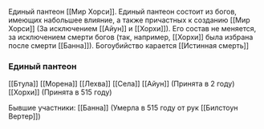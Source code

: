 Единый пантеон [[Мир Хорси]]. Единый пантеон состоит из богов, имеющих набольшее влияние, а также причастных к созданию [[Мир Хорси]] (За исключением [[Айун]] и [[Хорхи]]). Его состав не меняется, за исключением смерти богов (так, например, [[Хорхи]] была избрана после смерти [[Банна]]). Богоубийство карается [[Истинная смерть]] 

### Единый пантеон
[[Бтула]]
[[Морена]]
[[Лехва]]
[[Села]]
[[Айун]] (Принята в 2 году)
[[Хорхи]] (Принята в 515 году)

Бывшие участники:
[[Банна]] (Умерла в 515 году от рук [[Билстоун Вертер]])
